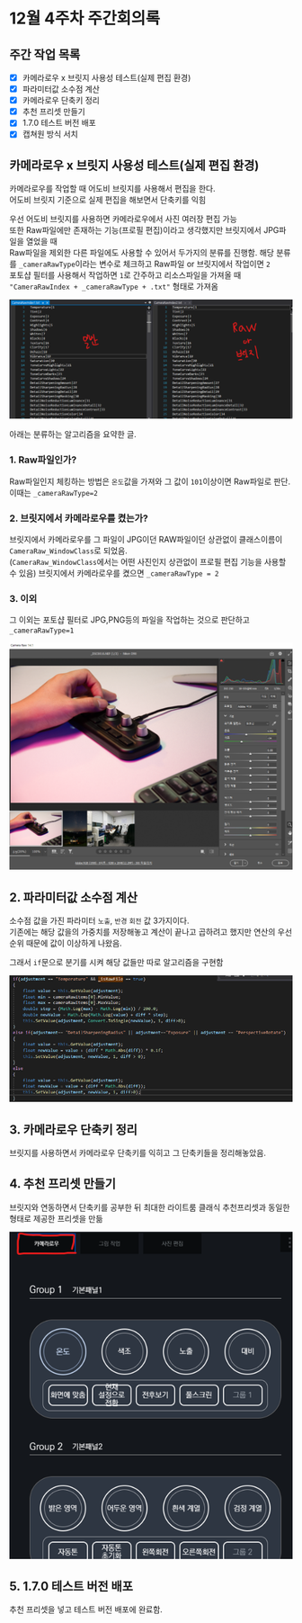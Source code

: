 # 12월 4주차 주간회의록

## 주간 작업 목록

- [x] 카메라로우 x 브릿지 사용성 테스트(실제 편집 환경)
- [x] 파라미터값 소수점 계산
- [x] 카메라로우 단축키 정리
- [x] 추천 프리셋 만들기
- [x] 1.7.0 테스트 버전 배포
- [x] 캡쳐원 방식 서치

## 카메라로우 x 브릿지 사용성 테스트(실제 편집 환경)

카메라로우를 작업할 때 어도비 브릿지를 사용해서 편집을 한다.  
어도비 브릿지 기준으로 실제 편집을 해보면서 단축키를 익힘

우선 어도비 브릿지를 사용하면 카메라로우에서 사진 여러장 편집 가능  
또한 Raw파일에만 존재하는 기능(프로필 편집)이라고 생각했지만 브릿지에서 JPG파일을 열었을 때  
Raw파일을 제외한 다른 파일에도 사용할 수 있어서 두가지의 분류를 진행함.
해당 분류를 `_cameraRawType`이라는 변수로 체크하고 Raw파일 or 브릿지에서 작업이면 `2`  
포토샵 필터를 사용해서 작업하면 `1`로 간주하고 리소스파일을 가져올 때  
`"CameraRawIndex + _cameraRawType + .txt"` 형태로 가져옴

![분류](./asset/로우.png)

아래는 분류하는 알고리즘을 요약한 글.

### 1. Raw파일인가?

Raw파일인지 체킹하는 방법은 `온도`값을 가져와 그 값이 `101`이상이면 Raw파일로 판단.  
이때는 `_cameraRawType=2`

### 2. 브릿지에서 카메라로우를 켰는가?

브릿지에서 카메라로우를 그 파일이 JPG이던 RAW파일이던 상관없이 클래스이름이 `CameraRaw_WindowClass`로 되었음.  
(`CameraRaw_WindowClass`에서는 어떤 사진인지 상관없이 프로필 편집 기능을 사용할 수 있음)
브릿지에서 카메라로우를 켰으면 `_cameraRawType = 2`

### 3. 이외

그 이외는 포토샵 필터로 JPG,PNG등의 파일을 작업하는 것으로 판단하고 `_cameraRawType=1`

![브릿지](./asset/브릿지.png)

## 2. 파라미터값 소수점 계산

소수점 값을 가진 파라미터 `노출`, `반경` `회전` 값 3가지이다.  
기존에는 해당 값을의 가중치를 저장해놓고 계산이 끝나고 곱하려고 했지만 연산의 우선순위 때문에 값이 이상하게 나왔음.

그래서 `if`문으로 분기를 시켜 해당 값들만 따로 알고리즘을 구현함

![알고리즘](./asset/소수점.png)

## 3. 카메라로우 단축키 정리

브릿지를 사용하면서 카메라로우 단축키를 익히고 그 단축키들을 정리해놓았음.

## 4. 추천 프리셋 만들기

브릿지와 연동하면서 단축키를 공부한 뒤 최대한 라이트룸 클래식 추천프리셋과 동일한 형태로 제공한 프리셋을 만듦

![추천프리셋](./asset/추천프리셋.png)

## 5. 1.7.0 테스트 버전 배포

추천 프리셋을 넣고 테스트 버전 배포에 완료함.
